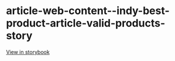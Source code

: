 # article-web-content--indy-best-product-article-valid-products-story

[View in storybook](https://raw.githack.com/Independent-Digital-News-and-Media-Ltd/indy-branch-review/PR-7643-sb/index.html?path=/story/article-web-content--indy-best-product-article-valid-products-story)